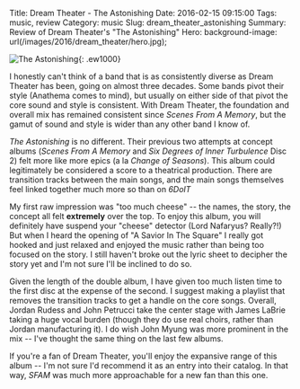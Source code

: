 Title: Dream Theater - The Astonishing
Date: 2016-02-15 09:15:00
Tags: music, review
Category: music
Slug: dream_theater_astonishing
Summary: Review of Dream Theater's "The Astonishing"
Hero: background-image: url(/images/2016/dream_theater/hero.jpg);

![The Astonishing]({filename}/images/2016/dream_theater/dream_theater_astonishing.jpg){: .ew1000}

I honestly can't think of a band that is as consistently diverse as Dream Theater has been, going on almost three decades. Some bands pivot their style (Anathema comes to mind), but usually on either side of that pivot the core sound and style is consistent.  With Dream Theater, the foundation and overall mix has remained consistent since *Scenes From A Memory*, but the gamut of sound and style is wider than any other band I know of.

*The Astonishing* is no different. Their previous two attempts at concept albums (*Scenes From A Memory* and *Six Degrees of Inner Turbulence* Disc 2) felt more like more epics (a la *Change of Seasons*). This album could legitimately be considered a score to a theatrical production. There are transition tracks between the main songs, and the main songs themselves feel linked together much more so than on *6DoIT*

My first raw impression was "too much cheese" -- the names, the story, the concept all felt **extremely** over the top.  To enjoy this album, you will definitely have suspend your "cheese" detector (Lord Nafaryus? Really?!)  But when I heard the opening of "A Savior In The Square" I really got hooked and just relaxed and enjoyed the music rather than being too focused on the story. I still haven't broke out the lyric sheet to decipher the story yet and I'm not sure I'll be inclined to do so.

Given the length of the double album, I have given too much listen time to the first disc at the expense of the second.  I suggest making a playlist that removes the transition tracks to get a handle on the core songs. Overall, Jordan Rudess and John Petrucci take the center stage with James LaBrie taking a huge vocal burden (though they do use real choirs, rather than Jordan manufacturing it). I do wish John Myung was more prominent in the mix -- I've thought the same thing on the last few albums.

If you're a fan of Dream Theater, you'll enjoy the expansive range of this album -- I'm not sure I'd recommend it as an entry into their catalog. In that way, *SFAM* was much more approachable for a new fan than this one.
